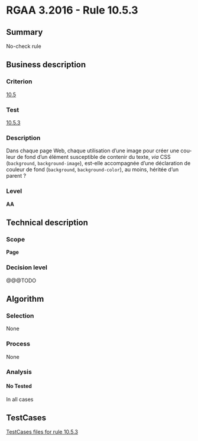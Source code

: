 # RGAA 3.2016 - Rule 10.5.3

## Summary
No-check rule


## Business description

### Criterion
[10.5](http://references.modernisation.gouv.fr/rgaa-accessibilite/criteres.html#crit-10-5)

### Test
[10.5.3](http://references.modernisation.gouv.fr/rgaa-accessibilite/criteres.html#test-10-5-3)

### Description
<div lang="fr">Dans chaque page Web, chaque utilisation d&#x2019;une image pour cr&#xE9;er une couleur de fond d&#x2019;un &#xE9;l&#xE9;ment susceptible de contenir du texte, <i>via</i> CSS (<code lang="en">background</code>, <code lang="en">background-image</code>), est-elle accompagn&#xE9;e d&#x2019;une d&#xE9;claration de couleur de fond (<code lang="en">background</code>, <code lang="en">background-color</code>), au moins, h&#xE9;rit&#xE9;e d&#x2019;un parent&nbsp;?</div>

### Level
**AA**


## Technical description

### Scope
**Page**

### Decision level
@@@TODO


## Algorithm

### Selection
None

### Process
None

### Analysis

#### No Tested
In all cases


##  TestCases

[TestCases files for rule 10.5.3](https://github.com/Asqatasun/Asqatasun/tree/RGAA_3.2016/rules/rules-rgaa3.2016/src/test/resources/testcases/rgaa32016/Rgaa32016Rule100503/)


